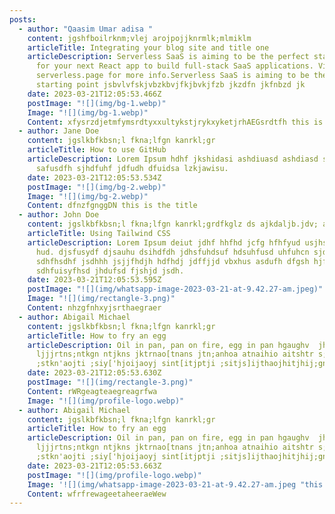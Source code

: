```yaml
---
posts:
  - author: "Qaasim Umar adisa "
    content: jgshfboilrknm;vlej arojpojjknrmlk;mlmiklm
    articleTitle: Integrating your blog site and title one
    articleDescription: Serverless SaaS is aiming to be the perfect starting point
      for your next React app to build full-stack SaaS applications. Visit
      serverless.page for more info.Serverless SaaS is aiming to be the perfect
      starting point jsbvlvfskjvbzkbvjfkjbvkjfzb jkzdfn jkfnbzd jk
    date: 2023-03-21T12:05:53.466Z
    postImage: "![](img/bg-1.webp)"
    Image: "![](img/bg-1.webp)"
    Content: x﻿fysrzdjetmfymsrdtyxxultykstjrykxyketjrhAEGsrdtfh this is the title
  - author: Jane Doe
    content: jgslkbfkbsn;l fkna;lfgn kanrkl;gr
    articleTitle: How to use GitHub
    articleDescription: L﻿orem Ipsum hdhf jkshidasi ashdiuasd ashdiasd sjkdhasias
      safusdfh sjhdfuhf jdfudh dfuidsa lzkjawisu.
    date: 2023-03-21T12:05:53.534Z
    postImage: "![](img/bg-2.webp)"
    Image: "![](img/bg-2.webp)"
    Content: d﻿fnzfgnggDN this is the title
  - author: John Doe
    content: jgslkbfkbsn;l fkna;lfgn kanrkl;grdfkglz ds ajkdaljb.jdv; aek
    articleTitle: Using Tailwind CSS
    articleDescription: L﻿orem Ipsum deiut jdhf hhfhd jcfg hfhfyud usjhs hfhjjdu
      hud. djsfusydf djsauhu dsihdfdh jdhsfuhdsuf hdsuhfusd uhfuhcn sjdhfuhsdfh
      sdhfhsdhf jsdhhh jsjjfhdjh hdfhdj jdffjjd vbxhus asdufh dfgsh hjfhhnh
      sdhfuisyfhsd jhdufsd fjshjd jsdh.
    date: 2023-03-21T12:05:53.595Z
    postImage: "![](img/whatsapp-image-2023-03-21-at-9.42.27-am.jpeg)"
    Image: "![](img/rectangle-3.png)"
    Content: n﻿hzgfnhxyjsrthaegraer
  - author: Abigail Michael
    content: jgslkbfkbsn;l fkna;lfgn kanrkl;gr
    articleTitle: How to fry an egg
    articleDescription: Oil in pan, pan on fire, egg in pan hgaughv  jhhgvb
      ljjjrtns;ntkgn ntjkns jktrnao[tnans jtn;anhoa atnaihio aitshtr s;ithaj[tha
      ;stkn'aojti ;siy['hjoijaoyj sint[itjptji ;sitjs]ijthaojhitjhij;gnh]]]
    date: 2023-03-21T12:05:53.630Z
    postImage: "![](img/rectangle-3.png)"
    Content: r﻿WRgeagteaegreagrfwa
    Image: "![](img/profile-logo.webp)"
  - author: Abigail Michael
    content: jgslkbfkbsn;l fkna;lfgn kanrkl;gr
    articleTitle: How to fry an egg
    articleDescription: Oil in pan, pan on fire, egg in pan hgaughv  jhhgvb
      ljjjrtns;ntkgn ntjkns jktrnao[tnans jtn;anhoa atnaihio aitshtr s;ithaj[tha
      ;stkn'aojti ;siy['hjoijaoyj sint[itjptji ;sitjs]ijthaojhitjhij;gnh]]]
    date: 2023-03-21T12:05:53.663Z
    postImage: "![](img/profile-logo.webp)"
    Image: '![](img/whatsapp-image-2023-03-21-at-9.42.27-am.jpeg "this is the title")'
    Content: w﻿frfrewageetaheeraeWew
---
```

